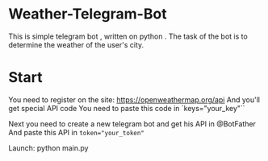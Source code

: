 # Weather-Telegram-Bot

This is simple telegram bot , written on python . The task of the bot is to determine the weather of the user's city.

# Start

You need to register on the site: https://openweathermap.org/api
And you'll get special API code 
You need to paste this code in 
`keys="your_key"``

Next you need to create a new telegram bot and get his API in @BotFather
And paste this API in 
`token="your_token"`

Launch: python main.py

